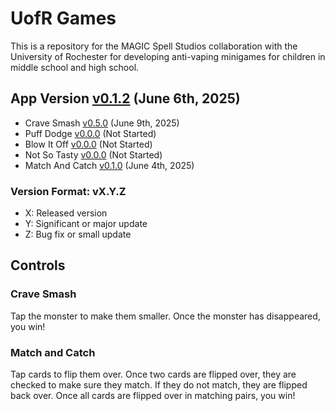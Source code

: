 # UofR Games
This is a repository for the MAGIC Spell Studios collaboration with the University of Rochester for developing anti-vaping minigames for children in middle school and high school.

## App Version [v0.1.2](https://github.com/qusr08/UofR-Games/blob/main/APP_CHANGELOG.md) (June 6th, 2025)
* Crave Smash [v0.5.0](https://github.com/qusr08/UofR-Games/blob/main/CRAVESMASH_CHANGELOG.md) (June 9th, 2025)
* Puff Dodge [v0.0.0](https://github.com/qusr08/UofR-Games/blob/main/PUFFDODGE_CHANGELOG.md) (Not Started)
* Blow It Off [v0.0.0](https://github.com/qusr08/UofR-Games/blob/main/BLOWITOFF_CHANGELOG.md) (Not Started)
* Not So Tasty [v0.0.0](https://github.com/qusr08/UofR-Games/blob/main/NOTSOTASTY_CHANGELOG.md) (Not Started)
* Match And Catch [v0.1.0](https://github.com/qusr08/UofR-Games/blob/main/MATCHANDCATCH_CHANGELOG.md) (June 4th, 2025)

### Version Format: vX.Y.Z
* X: Released version
* Y: Significant or major update
* Z: Bug fix or small update

## Controls
### Crave Smash
Tap the monster to make them smaller. Once the monster has disappeared, you win!
### Match and Catch
Tap cards to flip them over. Once two cards are flipped over, they are checked to make sure they match. If they do not match, they are flipped back over. Once all cards are flipped over in matching pairs, you win!
